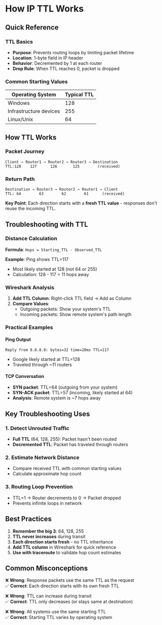 # How IP TTL Works

## Quick Reference

### TTL Basics
- **Purpose**: Prevents routing loops by limiting packet lifetime
- **Location**: 1-byte field in IP header
- **Behavior**: Decremented by 1 at each router
- **Drop Rule**: When TTL reaches 0, packet is dropped

### Common Starting Values
| Operating System | Typical TTL |
|------------------|-------------|
| Windows          | 128         |
| Infrastructure devices | 255   |
| Linux/Unix       | 64          |

## How TTL Works

### Packet Journey
```
Client → Router1 → Router2 → Router3 → Destination
TTL:128    127      126       125        (received)
```

### Return Path
```
Destination → Router3 → Router2 → Router1 → Client
TTL: 64        63        62        61      (received)
```

**Key Point**: Each direction starts with a **fresh TTL value** - responses don't reuse the incoming TTL.

## Troubleshooting with TTL

### Distance Calculation
**Formula**: `Hops = Starting_TTL - Observed_TTL`

**Example**: Ping shows TTL=117
- Most likely started at 128 (not 64 or 255)
- Calculation: 128 - 117 = 11 hops away

### Wireshark Analysis
1. **Add TTL Column**: Right-click TTL field → Add as Column
2. **Compare Values**: 
   - Outgoing packets: Show your system's TTL
   - Incoming packets: Show remote system's path length

### Practical Examples

#### Ping Output
```
Reply from 8.8.8.8: bytes=32 time=20ms TTL=117
```
- Google likely started at TTL=128
- Traveled through ~11 routers

#### TCP Conversation
- **SYN packet**: TTL=64 (outgoing from your system)
- **SYN-ACK packet**: TTL=57 (incoming, likely started at 64)
- **Analysis**: Remote system is ~7 hops away

## Key Troubleshooting Uses

### 1. Detect Unrouted Traffic
- **Full TTL** (64, 128, 255): Packet hasn't been routed
- **Decremented TTL**: Packet has traveled through routers

### 2. Estimate Network Distance
- Compare received TTL with common starting values
- Calculate approximate hop count

### 3. Routing Loop Prevention
- TTL=1 → Router decrements to 0 → Packet dropped
- Prevents infinite loops in network

## Best Practices

1. **Remember the big 3**: 64, 128, 255
2. **TTL never increases** during transit
3. **Each direction starts fresh** - no TTL inheritance
4. **Add TTL column** in Wireshark for quick reference
5. **Use with traceroute** to validate hop count estimates

## Common Misconceptions

❌ **Wrong**: Response packets use the same TTL as the request  
✅ **Correct**: Each direction starts with its own fresh TTL

❌ **Wrong**: TTL can increase during transit  
✅ **Correct**: TTL only decreases (or stays same at destination)

❌ **Wrong**: All systems use the same starting TTL  
✅ **Correct**: Starting TTL varies by operating system
